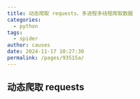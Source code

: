 ```yaml
---
title: 动态爬取 requests、多进程多线程爬取数据
categories: 
  - python
tags: 
  - spider
author: causes
date: 2024-11-17 10:27:30
permalink: /pages/93515a/
---
```

## 动态爬取 requests

